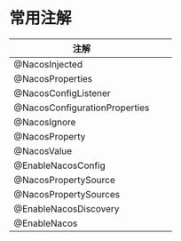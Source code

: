 # 常用注解
| 注解                 |      |      |
| -------------------- | ---- | ---- |
| @NacosInjected       |      |      |
| @NacosProperties     |      |      |
| @NacosConfigListener |      |      |
| @NacosConfigurationProperties |      |      |
| @NacosIgnore |      |      |
| @NacosProperty |      |      |
| @NacosValue |      |      |
| @EnableNacosConfig |      |      |
| @NacosPropertySource |      |      |
| @NacosPropertySources |      |      |
| @EnableNacosDiscovery |      |      |
| @EnableNacos |      |      |






